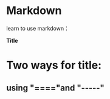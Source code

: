 # Markdown
   learn to use markdown：

**Title**

Two ways for title: 
==============

using "===="and "-----"
-----------------------
